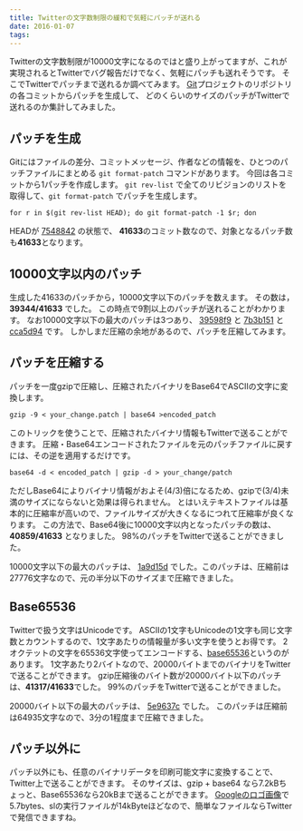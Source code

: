 ```yaml
---
title: Twitterの文字数制限の緩和で気軽にパッチが送れる
date: 2016-01-07
tags: 
---
```


Twitterの文字数制限が10000文字になるのではと盛り上がってますが、これが実現されるとTwitterでバグ報告だけでなく、気軽にパッチも送れそうです。
そこでTwitterでパッチまで送れるか調べてみます。
[Git](https://github.com/git/git)プロジェクトのリポジトリの各コミットからパッチを生成して、
どのくらいのサイズのパッチがTwitterで送れるのか集計してみました。

## パッチを生成

Gitにはファイルの差分、コミットメッセージ、作者などの情報を、ひとつのパッチファイルにまとめる
`git format-patch` コマンドがあります。
今回は各コミットから1パッチを作成します。
`git rev-list` で全てのリビジョンのリストを取得して、`git format-patch` でパッチを生成します。

```
for r in $(git rev-list HEAD); do git format-patch -1 $r; don
```

HEADが [7548842](https://github.com/git/git/commit/754884255bb580df159e58defa81cdd30b5c430c) の状態で、
**41633**のコミット数なので、対象となるパッチ数も**41633**となります。

## 10000文字以内のパッチ

生成した41633のパッチから，10000文字以下のパッチを数えます。
その数は，**39344/41633** でした。
この時点で9割以上のパッチが送れることがわかります。
なお10000文字以下の最大のパッチは3つあり、
[39598f9](https://github.com/git/git/commit/39598f9983f759b5e38b9e762c695bad6c89a1b3) と
[7b3b151](https://github.com/git/git/commit/7b3b1515288352149f3ed3b975b650a7f81046ed) と
[cca5d94](https://github.com/git/git/commit/cca5d946d692fde7ea5408a694cb4b1c97a5a838) です。
しかしまだ圧縮の余地があるので、パッチを圧縮してみます。

## パッチを圧縮する

パッチを一度gzipで圧縮し、圧縮されたバイナリをBase64でASCIIの文字に変換します。

```
gzip -9 < your_change.patch | base64 >encoded_patch
```

このトリックを使うことで、圧縮されたバイナリ情報もTwitterで送ることができます。
圧縮・Base64エンコードされたファイルを元のパッチファイルに戻すには、その逆を適用するだけです。

```
base64 -d < encoded_patch | gzip -d > your_change/patch
```

ただしBase64によりバイナリ情報がおよそ(4/3)倍になるため、gzipで(3/4)未満のサイズにならないと効果は得られません。
とはいえテキストファイルは基本的に圧縮率が高いので、ファイルサイズが大きくなるにつれて圧縮率が良くなります。
この方法で、Base64後に10000文字以内となったパッチの数は、**40859/41633** となりました。
98%のパッチをTwitterで送ることができました。

10000文字以下の最大のパッチは、 [1a9d15d](https://github.com/git/git/commit/1a9d15db25487bb3fc009a88375cc206a60e0e3b) でした。このパッチは、圧縮前は27776文字なので、元の半分以下のサイズまで圧縮できました。

## Base65536

Twitterで扱う文字はUnicodeです。
ASCIIの1文字もUnicodeの1文字も同じ文字数とカウントするので、1文字あたりの情報量が多い文字を使うとお得です。
2オクテットの文字を65536文字使ってエンコードする、[base65536](https://www.npmjs.com/package/base65536)というのがあります。
1文字あたり2バイトなので、20000バイトまでのバイナリをTwitterで送ることができます。
gzip圧縮後のバイト数が20000バイト以下のパッチは、**41317/41633**でした。
99%のパッチをTwitterで送ることができました。

20000バイト以下の最大のパッチは、 [5e9637c](https://github.com/git/git/commit/5e9637c629702e3d41ad01d95956d1835d7338e0) でした。
このパッチは圧縮前は64935文字なので、3分の1程度まで圧縮できました。

## パッチ以外に

パッチ以外にも、任意のバイナリデータを印刷可能文字に変換することで、Twitter上で送ることができます。
そのサイズは、gzip + base64 なら7.2kBちょっと、Base65536なら20kBまで送ることができます。
[Googleのロゴ画像](https://www.google.co.jp/images/branding/googlelogo/1x/googlelogo_color_272x92dp.png)で5.7bytes、slの実行ファイルが14kByteほどなので、簡単なファイルならTwitterで発信できますね。

